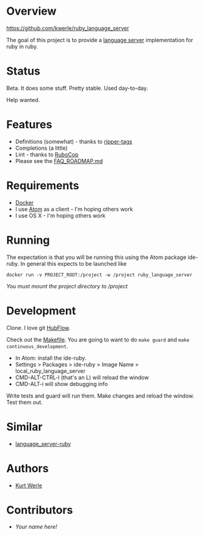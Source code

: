 # Overview

https://github.com/kwerle/ruby_language_server

The goal of this project is to provide a [language server](https://code.visualstudio.com/blogs/2016/06/27/common-language-protocol) implementation for ruby in ruby.

# Status

Beta.  It does some stuff.  Pretty stable.  Used day-to-day.

Help wanted.

# Features

* Definitions (somewhat) - thanks to [ripper-tags](https://github.com/tmm1/ripper-tags)
* Completions (a little)
* Lint - thanks to [RuboCop](https://github.com/bbatsov/rubocop)
* Please see the [FAQ_ROADMAP.md](./FAQ_ROADMAP.md)

# Requirements

* [Docker](http://docker.com/)
* I use [Atom](https://atom.io/) as a client - I'm hoping others work
* I use OS X - I'm hoping others work

# Running

The expectation is that you will be running this using the Atom package ide-ruby.  In general this expects to be launched like

`docker run -v PROJECT_ROOT:/project -w /project ruby_language_server`

*You must mount the project directory to /project*

# Development

Clone.  I love git [HubFlow](https://datasift.github.io/gitflow/).

Check out the [Makefile](Makefile).  You are going to want to do
`make guard` and `make continuous_development`.

* In Atom: install the ide-ruby.  
* Settings > Packages > ide-ruby > Image Name > local_ruby_language_server
* CMD-ALT-CTRL-l (that's an L) will reload the window
* CMD-ALT-i will show debugging info

Write tests and guard will run them.  Make changes and reload the window.  Test them out.

# Similar

* [language_server-ruby](https://github.com/mtsmfm/language_server-ruby)

# Authors

* [Kurt Werle](kurt@CircleW.org)

# Contributors

* *Your name here!*
